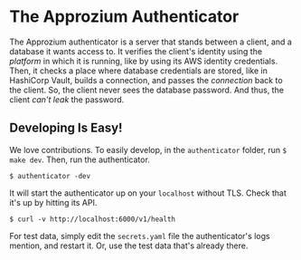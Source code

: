 # The Approzium Authenticator

The Approzium authenticator is a server that stands between a client, and a database it wants access to. It verifies
the client's identity using the _platform_ in which it is running, like by using its AWS identity credentials. Then, it 
checks a place where database credentials are stored, like in HashiCorp Vault, builds a connection, and passes the 
_connection_ back to the client. So, the client never sees the database password. And thus, the client _can't leak_
the password.

## Developing Is Easy!

We love contributions. To easily develop, in the `authenticator` folder, run `$ make dev`. Then, run the authenticator.

```
$ authenticator -dev
```

It will start the authenticator up on your `localhost` without TLS. Check that it's up by hitting its API.

```
$ curl -v http://localhost:6000/v1/health
```

For test data, simply edit the `secrets.yaml` file the authenticator's logs mention, and restart it. Or, use the test
data that's already there.
